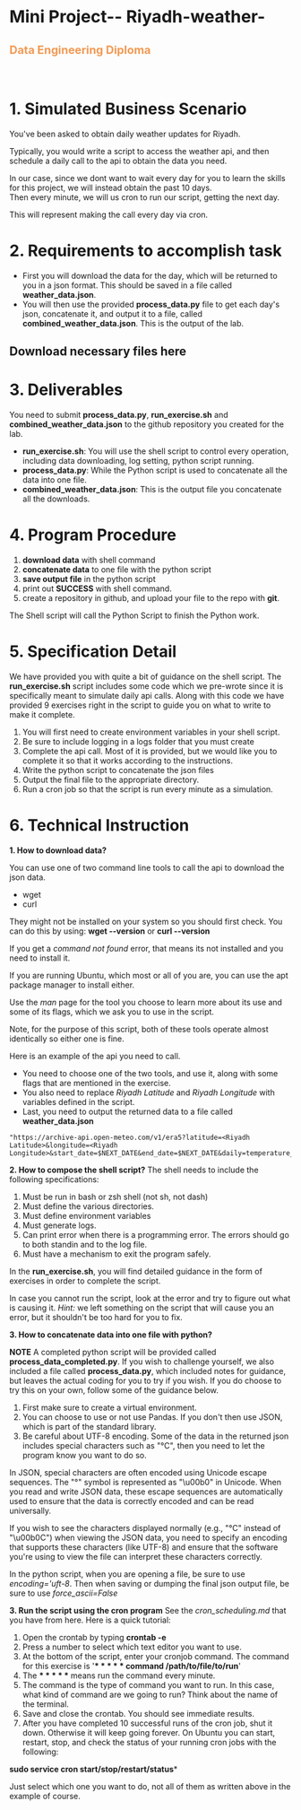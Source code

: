 
<p style="font-size:30px;text-align:left"><b>Mini Project--
Riyadh-weather-</b></p>
<p style="font-size:20px;text-align:left"><b><font color='#F39A54'>Data Engineering Diploma</font></b></p>


<br>

# 1. Simulated Business Scenario 

You've been asked to obtain daily weather updates for Riyadh. 

Typically, you would write a script to access the weather api, and then schedule a daily call to the api to obtain the data you need.

In our case, since we dont want to wait every day for you to learn the skills for this project, we will instead obtain the past 10 days.  
Then every minute, we will us cron to run our script, getting the next day.

This will represent making the call every day via cron.

# 2. Requirements to accomplish task

- First you will download the data for the day, which will be returned to you in a json format.  This should be saved in a file called **weather_data.json**.
- You will then use the provided **process_data.py** file to get each day's json, concatenate it, and output it to a file, called **combined_weather_data.json**. This is the output of the lab. 

## Download necessary files here

# 3. Deliverables

You need to submit **process_data.py**, **run_exercise.sh** and **combined_weather_data.json** to the github repository you created for the lab. 
- **run_exercise.sh**: You will use the shell script to control every operation, including data downloading, log setting,  python script running. 
- **process_data.py**: While the Python script is used to concatenate all the data into one file. 
- **combined_weather_data.json**: This is the output file you concatenate all the downloads.

# 4. Program Procedure
1. **download data** with shell command
2. **concatenate data** to one file with the python script
3. **save output file** in the python script
4. print out **SUCCESS** with shell command.
5. create a repository in github, and upload your file to the repo with **git**.

The Shell script will call the Python Script to finish the Python work. 


# 5. Specification Detail
We have provided you with quite a bit of guidance on the shell script. The **run_exercise.sh** script includes some code which we pre-wrote since it is specifically
meant to simulate daily api calls.  Along with this code we have provided 9 exercises right in the script to guide you on what to write to make it complete.
1. You will first need to create environment variables in your shell script.
2. Be sure to include logging in a logs folder that you must create
3. Complete the api call.  Most of it is provided, but we would like you to complete it so that it works according to the instructions.
4. Write the python script to concatenate the json files
5. Output the final file to the appropriate directory.
6. Run a cron job so that the script is run every minute as a simulation.

# 6. Technical Instruction
**1. How to download data?**

You can use one of two command line tools to call the api to download the json data.
* wget
* curl

They might not be installed on your system so you should first check.  You can do this by using:
**wget --version** or **curl --version**

If you get a *command not found* error, that means its not installed and you need to install it.

If you are running Ubuntu, which most or all of you are, you can use the apt package manager to install either.

Use the *man* page for the tool you choose to learn more about its use and some of its flags, which we ask you to use in the script.

Note, for the purpose of this script, both of these tools operate almost identically so either one is fine.

Here is an example of the api you need to call.  
* You need to choose one of the two tools, and use it, along with some flags that are mentioned in the exercise.  
* You also need to replace *Riyadh Latitude* and *Riyadh Longitude* with variables defined in the script.
* Last, you need to output the returned data to a file called **weather_data.json**
```
"https://archive-api.open-meteo.com/v1/era5?latitude=<Riyadh Latitude>&longitude=<Riyadh Longitude>&start_date=$NEXT_DATE&end_date=$NEXT_DATE&daily=temperature_2m_max,temperature_2m_min,temperature_2m_mean,precipitation_sum,wind_speed_10m_max,wind_direction_10m_dominant"

```


**2. How to compose the shell script?**
The shell needs to include the following specifications:
1. Must be run in bash or zsh shell (not sh, not dash)
2. Must define the various directories. 
3. Must define environment variables
3. Must generate logs.
4. Can print error when there is a programming error. The errors should go to both standin and to the log file.
5. Must have a mechanism to exit the program safely. 

In the **run_exercise.sh**, you will find detailed guidance in the form of exercises in order to complete the script.

In case you cannot run the script, look at the error and try to figure out what is causing it.  *Hint:* we left something on the script that will cause you an error, but it shouldn't be too hard for you to fix.

**3. How to concatenate data into one file with python?**

**NOTE** A completed python script will be provided called **process_data_completed.py**.  If you wish to challenge yourself, we also included a file called **process_data.py**, which included notes for guidance, but leaves the actual coding for you to try if you wish.
If you do choose to try this on your own, follow some of the guidance below.

1. First make sure to create a virtual environment.
2. You can choose to use or not use Pandas.  If you don't then use JSON, which is part of the standard library.
3. Be careful about UTF-8 encoding.  Some of the data in the returned json includes special characters such as "°C", then you need to let the program know you want to do so.

In JSON, special characters are often encoded using Unicode escape sequences. The "°" symbol is represented as "\u00b0" in Unicode. When you read and write JSON data, these escape sequences are automatically used to ensure that the data is correctly encoded and can be read universally.

If you wish to see the characters displayed normally (e.g., "°C" instead of "\u00b0C") when viewing the JSON data, you need to specify an encoding that supports these characters (like UTF-8) and ensure that the software you're using to view the file can interpret these characters correctly.

In the python script, when you are opening a file, be sure to use *encoding='uft-8*.
Then when saving or dumping the final json output file, be sure to use *force_ascii=False*

**3. Run the script using the cron program**
See the *cron_scheduling.md* that you have from here.
Here is a quick tutorial:
1. Open the crontab by typing **crontab -e**
2. Press a number to select which text editor you want to use.
3. At the bottom of the script, enter your cronjob command.  The command for this exercise is    '__* * * * * command /path/to/file/to/run__'
4. The __* * * * *__ means run the command every minute.
5. The command is the type of command you want to run. In this case, what kind of command are we going to run?  Think about the name of the terminal.
6. Save and close the crontab.  You should see immediate results.
7. After you have completed 10 successful runs of the cron job, shut it down.  Otherwise it will keep going forever. On Ubuntu you can start, restart, stop, and check the status of your running cron jobs with the following:

**sudo service cron start/stop/restart/status*** 

Just select which one you want to do, not all of them as written above in the example of course.
